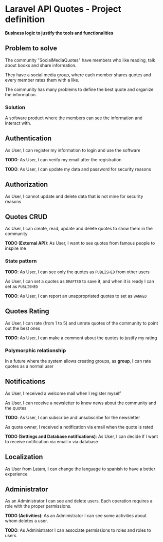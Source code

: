 # Laravel API Quotes - Project definition 

__Business logic to justify the tools and functionalities__

## Problem to solve

The community "SocialMediaQuotes" have members who like reading, talk about books and share information.

They have a social media group, where each member shares quotes and every member rates them with a like.

The community has many problems to define the best quote and organize the information. 

### Solution

A software product where the members can see the information and interact with.

## Authentication

As User, I can register my information to login and use the software

**TODO**: As User, I can verify my email after the registration

**TODO**: As User, I can update my data and password for security reasons

## Authorization

As User, I cannot update and delete data that is not mine for security reasons

## Quotes CRUD

As User, I can create, read, update and delete quotes to show them in the community

**TODO (External API)**: As User, I want to see quotes from famous people to inspire me

### State pattern

**TODO**: As User, I can see only the quotes as `PUBLISHED` from other users

As User, I can set a quotes as `DRAFTED` to save it, and when it is ready I can set as `PUBLISHED`

**TODO**: As User, I can report an unappropriated quotes to set as `BANNED`

## Quotes Rating

As User, I can rate (from 1 to 5) and unrate quotes of the community to point out the best ones

**TODO**: As User, I can make a comment about the quotes to justify my rating

### Polymorphic relationship

In a future where the system allows creating groups, as **group**, I can rate quotes as a normal user

## Notifications

As User, I received a welcome mail when I register myself

As User, I can receive a newsletter to know news about the community and the quotes 

**TODO**: As User, I can subscribe and unsubscribe for the newsletter

As quote owner, I received a notification via email when the quote is rated

**TODO (Settings and Database notifications)**: As User, I can decide if I want to receive notification via email o via database

## Localization

As User from Latam, I can change the language to spanish to have a better experience

## Administrator

As an Administrator I can see and delete users. Each operation requires a role with the proper permissions.

**TODO (Activities)**: As an Administrator I can see some activities about whom deletes a user.

**TODO**: As Administrator I can associate permissions to roles and roles to users.
